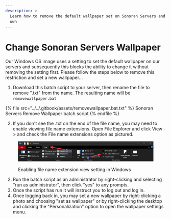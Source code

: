 ```yaml
---
description: >-
  Learn how to remove the default wallpaper set on Sonoran Servers and set your
  own
---
```


# Change Sonoran Servers Wallpaper

Our Windows OS image uses a setting to set the default wallpaper on our servers and subsequently this blocks the ability to change it without removing the setting first. Please follow the steps below to remove this restriction and set a new wallpaper...

1. Download this batch script to your server, then rename the file to remove ".txt" from the name. The resulting name will be `removewallpaper.bat`

{% file src="../../.gitbook/assets/removewallpaper.bat.txt" %}
Sonoran Servers Remove Wallpaper batch script
{% endfile %}

2. If you don't see the .txt on the end of the file name, you may need to enable viewing file name extensions. Open File Explorer and click View -> and check the File name extensions option as pictured.

<figure><img src="../../.gitbook/assets/image (160).png" alt=""><figcaption><p>Enabling file name extension view setting in Windows</p></figcaption></figure>

2. Run the batch script as an administrator by right-clicking and selecting "run as administrator", then click "yes" to any prompts.
3. Once the script has run it will instruct you to log out and log in.
4. Once logging back in, you may set a new wallpaper by right-clicking a photo and choosing "set as wallpaper" or by right-clicking the desktop and clicking the "Personalization" option to open the wallpaper settings menu.
